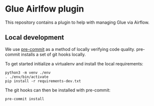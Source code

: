 # Glue Airlfow plugin

This repository contains a plugin to help with managing Glue via Airflow.

## Local development

We use [pre-commit](https://pre-commit.com/) as a method of locally verifying code quality. pre-commit installs a set of git hooks locally.

To get started initialize a virtualenv and install the local requirements:

```console
python3 -m venv ./env
. ./env/bin/activate
pip install -r requirements-dev.txt
```

The git hooks can then be installed with pre-commit:

```console
pre-commit install
```
